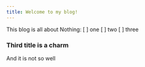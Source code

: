 ```yaml
---
title: Welcome to my blog!
---
```


This blog is all about Nothing:
[ ] one
[ ] two
[ ] three

### Third title is a charm
And it is not so well
